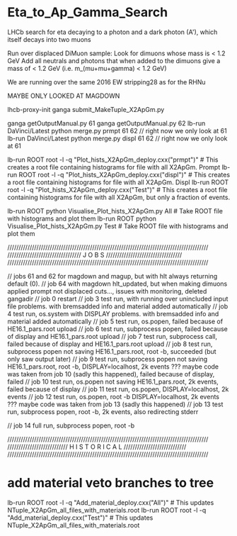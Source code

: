# Eta_to_Ap_Gamma_Search
LHCb search for eta decaying to a photon and a dark photon (A'), which itself decays into two muons

Run over displaced DiMuon sample:
Look for dimuons whose mass is < 1.2 GeV
Add all neutrals and photons that when added to the dimuons give a mass of < 1.2 GeV (i.e. m_(mu+mu+gamma) < 1.2 GeV)

We are running over the same 2016 EW stripping28 as for the RHNu


MAYBE ONLY LOOKED AT MAGDOWN


lhcb-proxy-init
ganga submit_MakeTuple_X2ApGm.py



ganga getOutputManual.py 61
ganga getOutputManual.py 62
lb-run DaVinci/Latest python merge.py prmpt 61 62   // right now we only look at 61
lb-run DaVinci/Latest python merge.py displ 61 62   // right now we only look at 61



lb-run ROOT root -l -q "Plot_hists_X2ApGm_deploy.cxx(\"prmpt\")"    # This creates a root file containing histograms for file with all X2ApGm. Prompt
lb-run ROOT root -l -q "Plot_hists_X2ApGm_deploy.cxx(\"displ\")"    # This creates a root file containing histograms for file with all X2ApGm. Displ
lb-run ROOT root -l -q "Plot_hists_X2ApGm_deploy.cxx(\"Test\")"    # This creates a root file containing histograms for file with all X2ApGm, but only a fraction of events.


lb-run ROOT python Visualise_Plot_hists_X2ApGm.py All      # Take ROOT file with histograms and plot them
lb-run ROOT python Visualise_Plot_hists_X2ApGm.py Test      # Take ROOT file with histograms and plot them





//////////////////////////////////////////////////////////////////////////////////////////
/////////////////////////////////        J O B S        //////////////////////////////////
//////////////////////////////////////////////////////////////////////////////////////////

// jobs 61 and 62 for magdown and magup, but with hlt always returning default (0).
// job 64 with magdown hlt_updated, but when making dimuons applied prompt not displaced cuts..., issues with monitoring, deleted gangadir
// job 0 restart
// job 3 test run, with running over unincluded input file problems. with bremsadded info and material added automatically
// job 4 test run, os.system with DISPLAY problems. with bremsadded info and material added automatically
// job 5 test run, os.popen, failed because of HE16.1_pars.root upload
// job 6 test run, subprocess popen, failed because of display and HE16.1_pars.root upload
// job 7 test run, subprocess call, failed because of display and HE16.1_pars.root upload
// job 8 test run, subprocess popen not saving HE16.1_pars.root, root -b, succeeded (but only saw output later)
// job 9 test run, subprocess popen not saving HE16.1_pars.root, root -b, DISPLAY=localhost, 2k events ??? maybe code was taken from job 10 (sadly this happened), failed because of display, failed
// job 10 test run, os.popen not saving HE16.1_pars.root, 2k events, failed because of display
// job 11 test run, os.popen, DISPLAY=localhost, 2k events
// job 12 test run, os.popen, root -b DISPLAY=localhost, 2k events ??? maybe code was taken from job 13 (sadly this happened)
// job 13 test run, subprocess popen, root -b, 2k events, also redirecting stderr

// job 14 full run, subprocess popen, root -b




//////////////////////////////////////////////////////////////////////////////////////////
///////////////////////////        H I S T O R I C A L        ////////////////////////////
//////////////////////////////////////////////////////////////////////////////////////////

# add material veto branches to tree
lb-run ROOT root -l -q "Add_material_deploy.cxx(\"All\")"        # This updates NTuple_X2ApGm_all_files_with_materials.root
lb-run ROOT root -l -q "Add_material_deploy.cxx(\"Test\")"        # This updates NTuple_X2ApGm_all_files_with_materials.root
